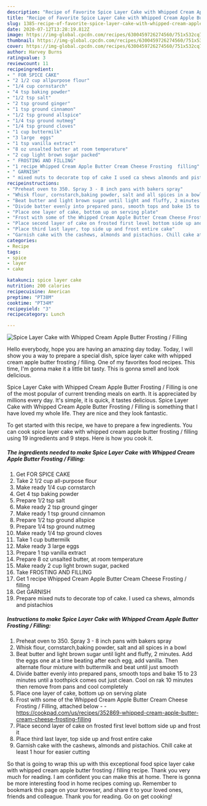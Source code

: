 ```yaml
---
description: "Recipe of Favorite Spice Layer Cake with Whipped Cream Apple Butter Frosting / Filling"
title: "Recipe of Favorite Spice Layer Cake with Whipped Cream Apple Butter Frosting / Filling"
slug: 1385-recipe-of-favorite-spice-layer-cake-with-whipped-cream-apple-butter-frosting-filling
date: 2020-07-12T13:28:19.812Z
image: https://img-global.cpcdn.com/recipes/6300459726274560/751x532cq70/spice-layer-cake-with-whipped-cream-apple-butter-frosting-filling-recipe-main-photo.jpg
thumbnail: https://img-global.cpcdn.com/recipes/6300459726274560/751x532cq70/spice-layer-cake-with-whipped-cream-apple-butter-frosting-filling-recipe-main-photo.jpg
cover: https://img-global.cpcdn.com/recipes/6300459726274560/751x532cq70/spice-layer-cake-with-whipped-cream-apple-butter-frosting-filling-recipe-main-photo.jpg
author: Harvey Burns
ratingvalue: 3
reviewcount: 11
recipeingredient:
- " FOR SPICE CAKE"
- "2 1/2 cup allpurpose flour"
- "1/4 cup cornstarch"
- "4 tsp baking powder"
- "1/2 tsp salt"
- "2 tsp ground ginger"
- "1 tsp ground cinnamon"
- "1/2 tsp ground allspice"
- "1/4 tsp ground nutmeg"
- "1/4 tsp ground cloves"
- "1 cup buttermilk"
- "3 large  eggs"
- "1 tsp vanilla extract"
- "8 oz unsalted butter at room temperature"
- "2 cup light brown sugar packed"
- " FROSTING AND FILLING"
- "1 recipe Whipped Cream Apple Butter Cream Cheese Frosting  filling"
- " GARNISH"
- " mixed nuts to decorate top of cake I used ca shews almonds and pistachios"
recipeinstructions:
- "Preheat oven to 350. Spray 3 - 8 inch pans with bakers spray"
- "Whisk flour, cornstarch,baking powder, salt and all spices in a bowl"
- "Beat butter and light brown sugar until light and fluffy, 2 minutes. Add the eggs one at a time beating after each egg, add vanilla. Then alternate flour mixture with buttermilk and beat until just smooth"
- "Divide batter evenly into prepared pans, smooth tops and bake 15 to 23 minutes until a toothpick comes out just clean. Cool on rak 10 minutes then remove from pans and cool completely"
- "Place one layer of cake, bottom up on serving plate"
- "Frost with some of the Whipped Cream Apple Butter Cream Cheese Frosting / Filling, attached below  https://cookpad.com/us/recipes/352869-whipped-cream-apple-butter-cream-cheese-frosting-filling"
- "Place second layer of cake on frosted first level bottom side up and frost it"
- "Place third last layer, top side up and frost entire cake"
- "Garnish cake with the cashews, almonds and pistachios. Chill cake at least 1 hour for easier  cutting"
categories:
- Recipe
tags:
- spice
- layer
- cake

katakunci: spice layer cake 
nutrition: 200 calories
recipecuisine: American
preptime: "PT38M"
cooktime: "PT34M"
recipeyield: "3"
recipecategory: Lunch

---
```



![Spice Layer Cake with Whipped Cream Apple Butter Frosting / Filling](https://img-global.cpcdn.com/recipes/6300459726274560/751x532cq70/spice-layer-cake-with-whipped-cream-apple-butter-frosting-filling-recipe-main-photo.jpg)

Hello everybody, hope you are having an amazing day today. Today, I will show you a way to prepare a special dish, spice layer cake with whipped cream apple butter frosting / filling. One of my favorites food recipes. This time, I'm gonna make it a little bit tasty. This is gonna smell and look delicious.



Spice Layer Cake with Whipped Cream Apple Butter Frosting / Filling is one of the most popular of current trending meals on earth. It is appreciated by millions every day. It's simple, it is quick, it tastes delicious. Spice Layer Cake with Whipped Cream Apple Butter Frosting / Filling is something that I have loved my whole life. They are nice and they look fantastic.


To get started with this recipe, we have to prepare a few ingredients. You can cook spice layer cake with whipped cream apple butter frosting / filling using 19 ingredients and 9 steps. Here is how you cook it.

<!--inarticleads1-->

##### The ingredients needed to make Spice Layer Cake with Whipped Cream Apple Butter Frosting / Filling:

1. Get  FOR SPICE CAKE
1. Take 2 1/2 cup all-purpose flour
1. Make ready 1/4 cup cornstarch
1. Get 4 tsp baking powder
1. Prepare 1/2 tsp salt
1. Make ready 2 tsp ground ginger
1. Make ready 1 tsp ground cinnamon
1. Prepare 1/2 tsp ground allspice
1. Prepare 1/4 tsp ground nutmeg
1. Make ready 1/4 tsp ground cloves
1. Take 1 cup buttermilk
1. Make ready 3 large  eggs
1. Prepare 1 tsp vanilla extract
1. Prepare 8 oz unsalted butter, at room temperature
1. Make ready 2 cup light brown sugar, packed
1. Take  FROSTING AND FILLING
1. Get 1 recipe Whipped Cream Apple Butter Cream Cheese Frosting / filling
1. Get  GARNISH
1. Prepare  mixed nuts to decorate top of cake. I used ca shews, almonds and pistachios




<!--inarticleads2-->

##### Instructions to make Spice Layer Cake with Whipped Cream Apple Butter Frosting / Filling:

1. Preheat oven to 350. Spray 3 - 8 inch pans with bakers spray
1. Whisk flour, cornstarch,baking powder, salt and all spices in a bowl
1. Beat butter and light brown sugar until light and fluffy, 2 minutes. Add the eggs one at a time beating after each egg, add vanilla. Then alternate flour mixture with buttermilk and beat until just smooth
1. Divide batter evenly into prepared pans, smooth tops and bake 15 to 23 minutes until a toothpick comes out just clean. Cool on rak 10 minutes then remove from pans and cool completely
1. Place one layer of cake, bottom up on serving plate
1. Frost with some of the Whipped Cream Apple Butter Cream Cheese Frosting / Filling, attached below -  - https://cookpad.com/us/recipes/352869-whipped-cream-apple-butter-cream-cheese-frosting-filling
1. Place second layer of cake on frosted first level bottom side up and frost it
1. Place third last layer, top side up and frost entire cake
1. Garnish cake with the cashews, almonds and pistachios. Chill cake at least 1 hour for easier  cutting




So that is going to wrap this up with this exceptional food spice layer cake with whipped cream apple butter frosting / filling recipe. Thank you very much for reading. I am confident you can make this at home. There is gonna be more interesting food in home recipes coming up. Remember to bookmark this page on your browser, and share it to your loved ones, friends and colleague. Thank you for reading. Go on get cooking!
